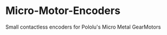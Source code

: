 Micro-Motor-Encoders
====================

Small contactless encoders for Pololu's Micro Metal GearMotors
